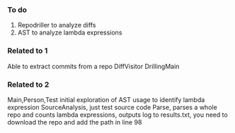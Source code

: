 ### To do
1. Repodriller to analyze diffs
2. AST to analyze lambda expressions
### Related to 1
Able to extract commits from a repo
DiffVisitor
DrillingMain
### Related to 2
Main,Person,Test initial exploration of AST usage to identify lambda expression
SourceAnalysis, just test source code
Parse, parses a whole repo and counts lambda expressions, outputs log to results.txt, you need to download the repo and add the path in line 98